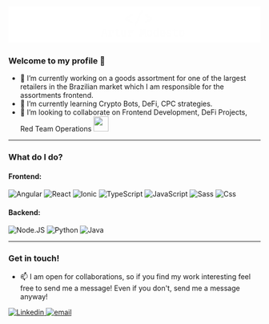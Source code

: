 <img src="/logo.png" alt="banner" />

### Welcome to my profile 👋

- 🔭 I’m currently working on a goods assortment for one of the largest retailers in the Brazilian market which I am responsible for the assortments frontend.
- 🌱 I’m currently learning Crypto Bots, DeFi, CPC strategies.
- 👯 I’m looking to collaborate on Frontend Development, DeFi Projects, Red Team Operations <img src="https://cultofthepartyparrot.com/parrots/hd/pirateparrot.gif" width="30" height="30"/>

---

### What do I do?

#### Frontend:
<p>
  <img alt="Angular" src="https://img.shields.io/badge/Angular-DD0031?logo=angular&logoColor=white&style=for-the-badge" />
  <img alt="React" src="https://img.shields.io/badge/React-20232a?logo=react&logoColor=61dafb&style=for-the-badge" />
  <img alt="Ionic" src="https://img.shields.io/badge/Code-Ionic-informational?style=flat&logo=ionic&logoColor=white&color=4AB197" />
  <img alt="TypeScript" src="https://img.shields.io/badge/TypeScript-3178c6?logo=typescript&logoColor=white&style=for-the-badge" />
  <img alt="JavaScript" src="https://img.shields.io/badge/JavaScript-f7e018?logo=javascript&logoColor=black&style=for-the-badge" />
  <img alt="Sass" src="https://img.shields.io/badge/Sass-CC6699?logo=sass&logoColor=white&style=for-the-badge" />
  <img alt="Css" src="https://img.shields.io/badge/CSS-1572B6?logo=css3&logoColor=white&style=for-the-badge" />
</p>

#### Backend:
<p>
  <img alt="Node.JS" src="https://img.shields.io/badge/Node.js-43853D?style=for-the-badge&logo=node-dot-js&logoColor=white" />
  <img alt="Python" src="https://img.shields.io/badge/Python-3776ab?logo=python&logoColor=white&style=for-the-badge" />
  <img alt="Java" src="https://img.shields.io/badge/Java-red?logo=java&logoColor=white&style=for-the-badge" />
</p>

---

### Get in touch!

- 📫 I am open for collaborations, so if you find my work interesting feel free to send me a message! Even if you don't, send me a message anyway!

<p>
  <a href="https://www.linkedin.com/in/modestoartur/">
    <img alt="Linkedin" src="https://img.shields.io/badge/linkedin-0077B5?logo=linkedin&logoColor=white&style=for-the-badge" />
  </a>
  <a href="mailto:modestoartur@gmail.com">
    <img alt="email" src="https://img.shields.io/badge/email-white?logo=gmail&logoColor=red&style=for-the-badge" />
  </a>
</p>
